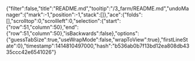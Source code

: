 {"filter":false,"title":"README.md","tooltip":"/3_farm/README.md","undoManager":{"mark":-1,"position":-1,"stack":[]},"ace":{"folds":[],"scrolltop":0,"scrollleft":0,"selection":{"start":{"row":51,"column":50},"end":{"row":51,"column":50},"isBackwards":false},"options":{"guessTabSize":true,"useWrapMode":false,"wrapToView":true},"firstLineState":0},"timestamp":1414810497000,"hash":"b536ab0b7f13bd12ea808db4335ccc42e6541026"}